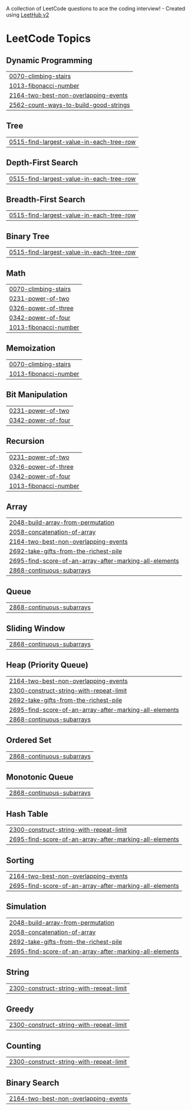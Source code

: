 A collection of LeetCode questions to ace the coding interview! - Created using [LeetHub v2](https://github.com/arunbhardwaj/LeetHub-2.0)
<!---LeetCode Topics Start-->
# LeetCode Topics
## Dynamic Programming
|  |
| ------- |
| [0070-climbing-stairs](https://github.com/pandu04/leetcode/tree/master/0070-climbing-stairs) |
| [1013-fibonacci-number](https://github.com/pandu04/leetcode/tree/master/1013-fibonacci-number) |
| [2164-two-best-non-overlapping-events](https://github.com/pandu04/leetcode/tree/master/2164-two-best-non-overlapping-events) |
| [2562-count-ways-to-build-good-strings](https://github.com/pandu04/leetcode/tree/master/2562-count-ways-to-build-good-strings) |
## Tree
|  |
| ------- |
| [0515-find-largest-value-in-each-tree-row](https://github.com/pandu04/leetcode/tree/master/0515-find-largest-value-in-each-tree-row) |
## Depth-First Search
|  |
| ------- |
| [0515-find-largest-value-in-each-tree-row](https://github.com/pandu04/leetcode/tree/master/0515-find-largest-value-in-each-tree-row) |
## Breadth-First Search
|  |
| ------- |
| [0515-find-largest-value-in-each-tree-row](https://github.com/pandu04/leetcode/tree/master/0515-find-largest-value-in-each-tree-row) |
## Binary Tree
|  |
| ------- |
| [0515-find-largest-value-in-each-tree-row](https://github.com/pandu04/leetcode/tree/master/0515-find-largest-value-in-each-tree-row) |
## Math
|  |
| ------- |
| [0070-climbing-stairs](https://github.com/pandu04/leetcode/tree/master/0070-climbing-stairs) |
| [0231-power-of-two](https://github.com/pandu04/leetcode/tree/master/0231-power-of-two) |
| [0326-power-of-three](https://github.com/pandu04/leetcode/tree/master/0326-power-of-three) |
| [0342-power-of-four](https://github.com/pandu04/leetcode/tree/master/0342-power-of-four) |
| [1013-fibonacci-number](https://github.com/pandu04/leetcode/tree/master/1013-fibonacci-number) |
## Memoization
|  |
| ------- |
| [0070-climbing-stairs](https://github.com/pandu04/leetcode/tree/master/0070-climbing-stairs) |
| [1013-fibonacci-number](https://github.com/pandu04/leetcode/tree/master/1013-fibonacci-number) |
## Bit Manipulation
|  |
| ------- |
| [0231-power-of-two](https://github.com/pandu04/leetcode/tree/master/0231-power-of-two) |
| [0342-power-of-four](https://github.com/pandu04/leetcode/tree/master/0342-power-of-four) |
## Recursion
|  |
| ------- |
| [0231-power-of-two](https://github.com/pandu04/leetcode/tree/master/0231-power-of-two) |
| [0326-power-of-three](https://github.com/pandu04/leetcode/tree/master/0326-power-of-three) |
| [0342-power-of-four](https://github.com/pandu04/leetcode/tree/master/0342-power-of-four) |
| [1013-fibonacci-number](https://github.com/pandu04/leetcode/tree/master/1013-fibonacci-number) |
## Array
|  |
| ------- |
| [2048-build-array-from-permutation](https://github.com/pandu04/leetcode/tree/master/2048-build-array-from-permutation) |
| [2058-concatenation-of-array](https://github.com/pandu04/leetcode/tree/master/2058-concatenation-of-array) |
| [2164-two-best-non-overlapping-events](https://github.com/pandu04/leetcode/tree/master/2164-two-best-non-overlapping-events) |
| [2692-take-gifts-from-the-richest-pile](https://github.com/pandu04/leetcode/tree/master/2692-take-gifts-from-the-richest-pile) |
| [2695-find-score-of-an-array-after-marking-all-elements](https://github.com/pandu04/leetcode/tree/master/2695-find-score-of-an-array-after-marking-all-elements) |
| [2868-continuous-subarrays](https://github.com/pandu04/leetcode/tree/master/2868-continuous-subarrays) |
## Queue
|  |
| ------- |
| [2868-continuous-subarrays](https://github.com/pandu04/leetcode/tree/master/2868-continuous-subarrays) |
## Sliding Window
|  |
| ------- |
| [2868-continuous-subarrays](https://github.com/pandu04/leetcode/tree/master/2868-continuous-subarrays) |
## Heap (Priority Queue)
|  |
| ------- |
| [2164-two-best-non-overlapping-events](https://github.com/pandu04/leetcode/tree/master/2164-two-best-non-overlapping-events) |
| [2300-construct-string-with-repeat-limit](https://github.com/pandu04/leetcode/tree/master/2300-construct-string-with-repeat-limit) |
| [2692-take-gifts-from-the-richest-pile](https://github.com/pandu04/leetcode/tree/master/2692-take-gifts-from-the-richest-pile) |
| [2695-find-score-of-an-array-after-marking-all-elements](https://github.com/pandu04/leetcode/tree/master/2695-find-score-of-an-array-after-marking-all-elements) |
| [2868-continuous-subarrays](https://github.com/pandu04/leetcode/tree/master/2868-continuous-subarrays) |
## Ordered Set
|  |
| ------- |
| [2868-continuous-subarrays](https://github.com/pandu04/leetcode/tree/master/2868-continuous-subarrays) |
## Monotonic Queue
|  |
| ------- |
| [2868-continuous-subarrays](https://github.com/pandu04/leetcode/tree/master/2868-continuous-subarrays) |
## Hash Table
|  |
| ------- |
| [2300-construct-string-with-repeat-limit](https://github.com/pandu04/leetcode/tree/master/2300-construct-string-with-repeat-limit) |
| [2695-find-score-of-an-array-after-marking-all-elements](https://github.com/pandu04/leetcode/tree/master/2695-find-score-of-an-array-after-marking-all-elements) |
## Sorting
|  |
| ------- |
| [2164-two-best-non-overlapping-events](https://github.com/pandu04/leetcode/tree/master/2164-two-best-non-overlapping-events) |
| [2695-find-score-of-an-array-after-marking-all-elements](https://github.com/pandu04/leetcode/tree/master/2695-find-score-of-an-array-after-marking-all-elements) |
## Simulation
|  |
| ------- |
| [2048-build-array-from-permutation](https://github.com/pandu04/leetcode/tree/master/2048-build-array-from-permutation) |
| [2058-concatenation-of-array](https://github.com/pandu04/leetcode/tree/master/2058-concatenation-of-array) |
| [2692-take-gifts-from-the-richest-pile](https://github.com/pandu04/leetcode/tree/master/2692-take-gifts-from-the-richest-pile) |
| [2695-find-score-of-an-array-after-marking-all-elements](https://github.com/pandu04/leetcode/tree/master/2695-find-score-of-an-array-after-marking-all-elements) |
## String
|  |
| ------- |
| [2300-construct-string-with-repeat-limit](https://github.com/pandu04/leetcode/tree/master/2300-construct-string-with-repeat-limit) |
## Greedy
|  |
| ------- |
| [2300-construct-string-with-repeat-limit](https://github.com/pandu04/leetcode/tree/master/2300-construct-string-with-repeat-limit) |
## Counting
|  |
| ------- |
| [2300-construct-string-with-repeat-limit](https://github.com/pandu04/leetcode/tree/master/2300-construct-string-with-repeat-limit) |
## Binary Search
|  |
| ------- |
| [2164-two-best-non-overlapping-events](https://github.com/pandu04/leetcode/tree/master/2164-two-best-non-overlapping-events) |
<!---LeetCode Topics End-->